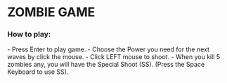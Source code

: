 <h1> ZOMBIE GAME </h1>

<h3> How to play: </h3>
 - Press Enter to play game.
 - Choose the Power you need for the next waves by click the mouse.
 - Click LEFT mouse to shoot.
 - When you kill 5 zombies any, you will have the Special Shoot (SS). (Press the Space Keyboard to use SS).
